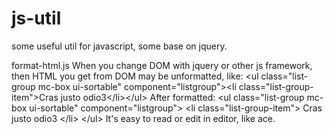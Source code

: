 # js-util
some useful util for javascript, some base on jquery.

format-html.js
  When you change DOM with jquery or other js framework, then HTML you get from DOM may be unformatted, like:
      &lt;ul class=&quot;list-group mc-box ui-sortable&quot; component=&quot;listgroup&quot;&gt;&lt;li class=&quot;list-group-item&quot;&gt;Cras justo odio3&lt;/li&gt;&lt;/ul&gt;
  After formatted:
      &lt;ul class=&quot;list-group mc-box ui-sortable&quot; component=&quot;listgroup&quot;&gt;
        &lt;li class=&quot;list-group-item&quot;&gt;
		      Cras justo odio3
	      &lt;/li&gt;
      &lt;/ul&gt;
  It's easy to read or edit in editor, like ace.
